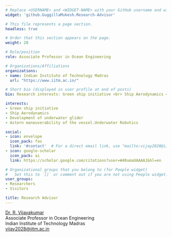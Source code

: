 ```yaml
---
# Replace <USERNAME> and <WIDGET-NAME> with your GitHub username and widget name, respectively.
widget: 'github.GuggillaMukesh.Research-Advisor'

# This file represents a page section.
headless: true

# Order that this section appears on the page.
weight: 20

# Role/position
role: Associate Professor in Ocean Engineering

# Organizations/Affiliations
organizations:
- name: Indian Institute of Technology Madras
  url: "https://www.iitm.ac.in/"

# Short bio (displayed in user profile at end of posts)
bio: Research interests: Green ship initiative <br> Ship Aerodynamics <br> Development of underwater glider <br> Astern maneuverability of the vessel <br>

interests:
- Green ship initiative
- Ship Aerodynamics
- Development of underwater glider
- Astern maneuverability of the vessel.Underwater Robotics

social:
- icon: envelope
  icon_pack: fas
  link: '#contact'  # For a direct email link, use "mailto:vijay2028@iitm.ac.in".
- icon: google-scholar
  icon_pack: ai
  link: https://scholar.google.com/citations?user=W40umaUAAAAJ&hl=en

# Organizational groups that you belong to (for People widget)
#   Set this to `[]` or comment out if you are not using People widget.
user_groups:
- Researchers
- Visitors

title: Research Advisor
---
```

<a href="http://www.doe.iitm.ac.in/vijay2028/" target="_blank">Dr. R. Vijayakumar</a><br>
Associate Professor in Ocean Engineering <br>
Indian Institute of Technology Madras <br>
vijay2028@iitm.ac.in <br>




